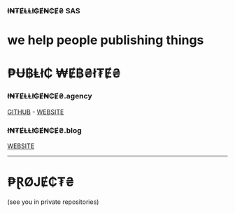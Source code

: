 ### ł₦₮ɆⱠⱠł₲Ɇ₦₵Ɇ₴ SAS
# we help people publishing things

# ₱Ʉ฿Ⱡł₵ ₩Ɇ฿₴ł₮Ɇ₴

### ł₦₮ɆⱠⱠł₲Ɇ₦₵Ɇ₴.agency
[GITHUB](https://github.com/i-agency/web) - [WEBSITE](https://intelligences.agency)

### ł₦₮ɆⱠⱠł₲Ɇ₦₵Ɇ₴.blog
[WEBSITE](https://intelligences.blog)

---

# ₱ⱤØJɆ₵₮₴

(see you in private repositories)
